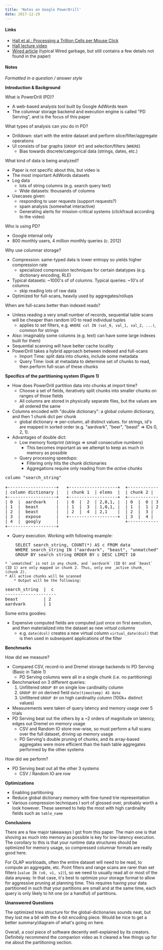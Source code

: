 ```yaml
---
title: 'Notes on Google PowerDrill'
date: 2017-12-29
---
```


#### Links
* [Hall et al.: Processing a Trillion Cells per Mouse Click](http://vldb.org/pvldb/vol5/p1436_alexanderhall_vldb2012.pdf)
* [Hall lecture video](https://www.youtube.com/watch?v=fbZjbkTrt8A)
* [Wired article](https://www.wired.com/2012/08/google-trillion-pieces-of-data/) (typical Wired garbage, but still contains a few details not found in the paper)


#### Notes

_Formatted in a question / answer style_

**Introduction & Background**

What is PowerDrill (PD)?

* A web-based analysis tool built by Google AdWords team
* The columnar storage backend and execution engine is called "PD Serving", and is the focus of this paper

What types of analysis can you do in PD?

* Drilldown: start with the entire dataset and perform slice/filter/aggregate operations
* UI consists of bar graphs (`GROUP BY`) and selection/filters (`WHERE`)
    * Bias towards discrete/categorical data (strings, dates, etc.)

What kind of data is being analyzed?

* Paper is not specific about this, but video is
* The most important AdWords datasets
* Log data
    * lots of string columns (e.g. search query text)
    * Wide datasets: thousands of columns
* Usecases given:
    * responding to user requests (support requests?)
    * spam analysis (somewhat interactive)
    * Generating alerts for mission-critical systems (clickfraud according to the video)

Who is using PD?

* Google internal only
* 800 monthly users, 4 million monthly queries (c. 2012)

Why use columnar storage?

* Compression: same-typed data is lower entropy so yields higher compression rate
    * specialized compression techniques for certain datatypes (e.g. dictionary encoding, RLE)
* Typical datasets: ~1000's of of columns. Typical queries: ~10's of columns
    * skip reading lots of raw data
* Optimized for full-scans, heavily used by aggregates/rollups


When are full-scans better than indexed reads?

* Unless reading a very small number of records, sequential table scans will be cheaper than random I/O to read individual tuples
    * applies to set filters, e.g. `WHERE col IN (val_0, val_1, val_2, ...)`, common for strings
* Also: imaginably some columns (e.g. text) can have some large indexes built for them)
* Sequential scanning will have better cache locality
* PowerDrill takes a hybrid approach between indexed and full-scans
    * Import Time: split data into chunks, include some metadata
    * Query Time: look at metadata to determine set of chunks to read, then perform full-scan of these chunks

**Specifics of the partitioning system (Figure 1)**

* How does PowerDrill partition data into chunks at import time?
    * Choose a set of fields, iteratively split chunks into smaller chunks on ranges of those fields
    * All columns are stored in physically separate files, but the values are all ordered the same
* Columns encoded with "double dictionary": a global column dictionary, and then 1 chunk dict per chunk
    * global dictionary => per-column, all distinct values. for strings, id's are mapped in sorted order (e.g. "aardvark", "beer", "beast" => IDs 0, 2, 1).
* Advantages of double dict:
    * Low memory footprint (strings => small consecutive numbers)
        * This becomes important as we attempt to keep as much in memory as possible
    * Query processing speedups:
        * Filtering only hits the chunk dictionaries
        * Aggregations require only reading from the _active chunks_

<pre>
column "search_string"

+-------------------+   +-------------------+  +-------------------+
| column dictionary |   | chunk 1  | elems  |  | chunk 2 |  elems  |
+-------------------+   +-------------------+  +-------------------+
| 0  |  aardvark    |   | 0  |  2  | 2,0,1, |  | 0  |  0 | 3,2,0,1,|
| 1  |  beast       |   | 1  |  3  | 1,0,1, |  | 1  |  1 | 2,1,2,3 |
| 2  |  beast       |   | 2  |  4  | 2,1    |  | 2  |  3 |         |
| 3  |  expose      |   +-------------------+  | 3  |  4 |         |
| 4  |  googly      |                          +-------------------+
+-------------------+
</pre>

* Query execution. Working with following example:
<pre>
    SELECT search_string, COUNT(*) AS c FROM data
    WHERE search_string IN ("aardvark", "beast", "unmatched")
    GROUP BY search_string ORDER BY c DESC LIMIT 10
</pre>
    * `unmatched` is not in any chunk, and `aardvark` (ID 0) and `beast` (ID 1) are only mapped in chunk 2. Thus, only one _active chunk_ (chunk 2).
    * All active chunks will be scanned
        * Output will be the following:
<pre>
search_string  |  c
--------------------
beast          | 2
aardvark       | 1
</pre>

Some extra goodies:

* Expensive computed fields are computed just once on first execution, and then materialized into the dataset as new _virtual columns_
    * e.g. `date(dcol)` creates a new virtual column `virtual_date(dcol)` that is then used in subsequent applications of the filter

**Benchmarks**

How did we measure?

* Compared CSV, record-io and Dremel storage backends to PD Serving (Basic in Table 1)
    * PD Serving columns were all in a single chunk (i.e. no partitioning)
* Benchmarked on 3 different queries:
    1. Unfiltered `GROUP BY` on single low cardinality column
    1. `GROUP BY` on derived field `date(timestamp) AS date`
    1. Unfiltered `GROUP BY` on high cardinality column (100k+ distinct values)
* Measurements were taken of query latency and memory usage over 5 trials
* PD Serving beat out the others by a ~2 orders of magnitude on latency, edges out Dremel on memory usage
    * CSV and Random IO store row-wise, so must perform a full scans over the full dataset, driving up memory usage
    * PD Serving's double pruning of chunks, and its array-based aggregates were more efficient than the hash table aggregates
      performed by the other systems

How did we perform?

* PD Serving beat out all the other 3 systems
    * CSV / Random IO are row

**Optimizations**

* Enabling partitioning
* Reduce global dictionary memory with fine-tuned trie representation
* Various compression techniques I sort of glossed over, probably worth a look however. These seemed to help the most with high cardinality fields such as `table_name`

**Conclusions**

There are a few major takeaways I got from this paper. The main one is that shoving as much into memory as possible is key for low-latency execution. The corollary to this is that your runtime data structures should be optimized for memory usage, so compressed columnar formats are really good here.

For OLAP workloads, often the entire dataset will need to be read, to compute an aggregate, etc. Point filters and range scans are rarer than set filters (`value IN (v0, v1, v2)`), so we need to usually read all or most of the data anyway. In that case, it's best to optimize your storage format to allow for aggressive pruning at planning time. This requires having your data partitioned in such that your partitions are small and at the same time, each query is only likely to hit one (or a handful) of partitions.

**Unanswered Questions**

The optimized tries structure for the global-dictionaries sounds neat, but they lost me a bit with the 4-bit encoding piece. Would be nice to get a better summary/diagram of what's going on here.

Overall, a cool piece of software decently well-explained by its creators. Definitely recommend the companion video as it cleared a few things up for me about the partitioning section.
